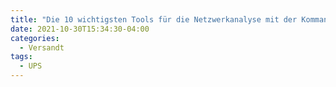 ```yaml
---
title: "Die 10 wichtigsten Tools für die Netzwerkanalyse mit der Kommandozeile cmd"
date: 2021-10-30T15:34:30-04:00
categories:
  - Versandt
tags:
  - UPS
---
```

